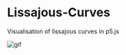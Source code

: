 # Lissajous-Curves
Visualisation of lissajous curves in p5.js

![gif](https://github.com/vaithak/Lissajous-Curves/blob/master/demo.gif)  

